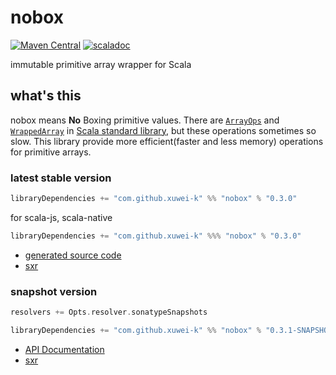 # nobox

[![Maven Central](https://maven-badges.herokuapp.com/maven-central/com.github.xuwei-k/nobox_2.12/badge.svg)](https://maven-badges.herokuapp.com/maven-central/com.github.xuwei-k/nobox_2.12)
[![scaladoc](https://javadoc-badge.appspot.com/com.github.xuwei-k/nobox_2.12.svg?label=javadoc)](https://javadoc-badge.appspot.com/com.github.xuwei-k/nobox_2.12/nobox/index.html?javadocio=true)


immutable primitive array wrapper for Scala

## what's this

nobox means **No** Boxing primitive values.
There are [`ArrayOps`](https://github.com/scala/scala/blob/v2.12.13/src/library/scala/collection/mutable/ArrayOps.scala) and [`WrappedArray`](https://github.com/scala/scala/blob/v2.12.13/src/library/scala/collection/mutable/WrappedArray.scala) in [Scala standard library](http://docs.scala-lang.org/overviews/collections/arrays.html), but these operations sometimes so slow.
This library provide more efficient(faster and less memory) operations for primitive arrays.

### latest stable version

```scala
libraryDependencies += "com.github.xuwei-k" %% "nobox" % "0.3.0"
```

for scala-js, scala-native

```scala
libraryDependencies += "com.github.xuwei-k" %%% "nobox" % "0.3.0"
```

- [generated source code](http://java-src.appspot.com/com.github.xuwei-k/nobox_2.12?latest)
- [sxr](https://oss.sonatype.org/service/local/repositories/releases/archive/com/github/xuwei-k/nobox_2.12/0.3.0/nobox_2.12-0.3.0-sxr.jar/!/index.html)

### snapshot version

```scala
resolvers += Opts.resolver.sonatypeSnapshots

libraryDependencies += "com.github.xuwei-k" %% "nobox" % "0.3.1-SNAPSHOT"
```


- [API Documentation](https://oss.sonatype.org/service/local/repositories/snapshots/archive/com/github/xuwei-k/nobox_2.12/0.3.1-SNAPSHOT/nobox_2.12-0.3.1-SNAPSHOT-javadoc.jar/!/index.html)
- [sxr](https://oss.sonatype.org/service/local/repositories/snapshots/archive/com/github/xuwei-k/nobox_2.12/0.3.1-SNAPSHOT/nobox_2.12-0.3.1-SNAPSHOT-sxr.jar/!/index.html)

